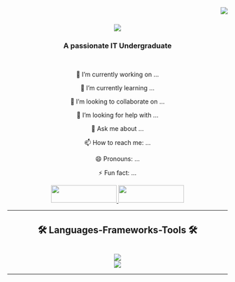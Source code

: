 <div style="float: right;">
  <img src="https://visitor-badge.laobi.icu/badge?page_id=DinushaRanasinghe03.DinushaRanasinghe03" />
</div>

<h1 align="center">
  <a href="https://git.io/typing-svg">
    <img src="https://readme-typing-svg.herokuapp.com/?font=Righteous&size=35&center=true&vCenter=true&width=500&height=70&duration=4000&lines=Hi+There!+👋;+I'm+Dinusha+Ranasinghe!;"/>
  </a>
</h1>

<h3 align="center">A passionate IT Undergraduate </h3>

<br/>

<div align= "center">

 🔭 I’m currently working on ...
 
 🌱 I’m currently learning ...
 
 👯 I’m looking to collaborate on ...
 
 🤔 I’m looking for help with ...
 
 💬 Ask me about ...
 
 📫 How to reach me: ...
 
 😄 Pronouns: ...
 
 ⚡ Fun fact: ...
 
 <div style="text-align: center;">
  <a href="mailto:dinushaumayangani02@gmail.com">
    <img src="https://img.shields.io/badge/Gmail-333333?style=for-the-badge&logo=gmail&logoColor=red" target="_blank" width="150" height="40" />
  </a>
  <a href="https://www.linkedin.com/in/dinusha-ranasinghe-54a633235/" target="_blank">
    <img src="https://img.shields.io/badge/LinkedIn-0077B5?style=for-the-badge&logo=linkedin&logoColor=white" target="_blank" width="150" height="40" />
  </a>
</div>

<hr/>

<h2 align="center">🛠️ Languages-Frameworks-Tools 🛠️</h2>
<br/>
<div align="center">
<a href="https://skillicons.dev">
<img src="https://skillicons.dev/icons?i=nodejs,github,python,javascript,express,mongodb,c,java"/><br>
<img src="https://skillicons.dev/icons?i=rect,r,bootstrap,mysql,html,css,vscode,androidstudio,figma,git" />
</a>
</div>

<hr/>

  
  

